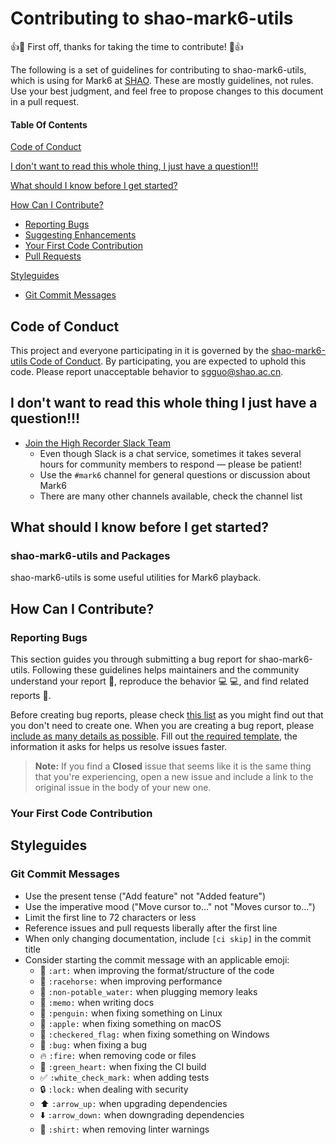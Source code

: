 # Contributing to shao-mark6-utils

:+1::tada: First off, thanks for taking the time to contribute! :tada::+1:

The following is a set of guidelines for contributing to shao-mark6-utils, which is using for Mark6 at [SHAO](www.shao.ac.cn). 
These are mostly guidelines, not rules. Use your best judgment, and feel free to propose changes to this document in a pull request.

#### Table Of Contents

[Code of Conduct](#code-of-conduct)

[I don't want to read this whole thing, I just have a question!!!](#i-dont-want-to-read-this-whole-thing-i-just-have-a-question)

[What should I know before I get started?](#what-should-i-know-before-i-get-started)


[How Can I Contribute?](#how-can-i-contribute)
  * [Reporting Bugs](#reporting-bugs)
  * [Suggesting Enhancements](#suggesting-enhancements)
  * [Your First Code Contribution](#your-first-code-contribution)
  * [Pull Requests](#pull-requests)

[Styleguides](#styleguides)
  * [Git Commit Messages](#git-commit-messages)


## Code of Conduct

This project and everyone participating in it is governed by the [shao-mark6-utils Code of Conduct](CODE_OF_CONDUCT.md). 
By participating, you are expected to uphold this code. Please report unacceptable behavior to [sgguo@shao.ac.cn](mailto:sgguo@shao.ac.cn).

## I don't want to read this whole thing I just have a question!!!


* [Join the High Recorder Slack Team](https://highrecorder.slack.com)
    * Even though Slack is a chat service, sometimes it takes several hours for community members to respond &mdash; please be patient!
    * Use the `#mark6` channel for general questions or discussion about Mark6
    * There are many other channels available, check the channel list

## What should I know before I get started?

### shao-mark6-utils and Packages

shao-mark6-utils is some useful utilities for Mark6 playback.

## How Can I Contribute?

### Reporting Bugs

This section guides you through submitting a bug report for shao-mark6-utils. 
Following these guidelines helps maintainers and the community understand your report :pencil:, 
reproduce the behavior :computer: :computer:, and find related reports :mag_right:.

Before creating bug reports, please check [this list](#before-submitting-a-bug-report) as you might find out that you don't need to create one.
When you are creating a bug report, please [include as many details as possible](#how-do-i-submit-a-good-bug-report). 
Fill out [the required template](https://github.com/atom/.github/blob/master/.github/ISSUE_TEMPLATE/bug_report.md), 
the information it asks for helps us resolve issues faster.

> **Note:** If you find a **Closed** issue that seems like it is the same thing that you're experiencing, 
open a new issue and include a link to the original issue in the body of your new one.


### Your First Code Contribution


## Styleguides

### Git Commit Messages

* Use the present tense ("Add feature" not "Added feature")
* Use the imperative mood ("Move cursor to..." not "Moves cursor to...")
* Limit the first line to 72 characters or less
* Reference issues and pull requests liberally after the first line
* When only changing documentation, include `[ci skip]` in the commit title
* Consider starting the commit message with an applicable emoji:
    * :art: `:art:` when improving the format/structure of the code
    * :racehorse: `:racehorse:` when improving performance
    * :non-potable_water: `:non-potable_water:` when plugging memory leaks
    * :memo: `:memo:` when writing docs
    * :penguin: `:penguin:` when fixing something on Linux
    * :apple: `:apple:` when fixing something on macOS
    * :checkered_flag: `:checkered_flag:` when fixing something on Windows
    * :bug: `:bug:` when fixing a bug
    * :fire: `:fire:` when removing code or files
    * :green_heart: `:green_heart:` when fixing the CI build
    * :white_check_mark: `:white_check_mark:` when adding tests
    * :lock: `:lock:` when dealing with security
    * :arrow_up: `:arrow_up:` when upgrading dependencies
    * :arrow_down: `:arrow_down:` when downgrading dependencies
    * :shirt: `:shirt:` when removing linter warnings
